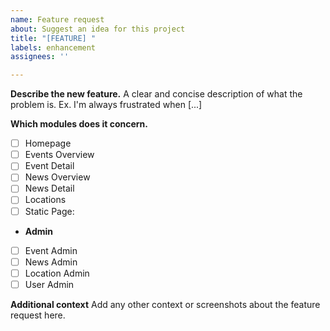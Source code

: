 ```yaml
---
name: Feature request
about: Suggest an idea for this project
title: "[FEATURE] "
labels: enhancement
assignees: ''

---
```


**Describe the new feature.**
A clear and concise description of what the problem is. Ex. I'm always frustrated when [...]

**Which modules does it concern.**
- [ ] Homepage
- [ ] Events Overview
- [ ] Event Detail
- [ ] News Overview
- [ ] News Detail
- [ ] Locations
- [ ] Static Page: 
- **Admin**
- [ ] Event Admin
- [ ] News Admin
- [ ] Location Admin
- [ ] User Admin

**Additional context**
Add any other context or screenshots about the feature request here.
